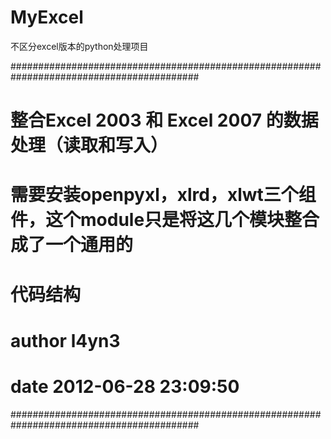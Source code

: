 MyExcel
=======

不区分excel版本的python处理项目

########################################################################################## 
# 整合Excel 2003 和 Excel 2007 的数据处理（读取和写入）
# 需要安装openpyxl，xlrd，xlwt三个组件，这个module只是将这几个模块整合成了一个通用的
# 代码结构
# author  l4yn3
# date    2012-06-28 23:09:50
##########################################################################################